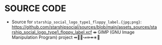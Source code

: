 # SOURCE CODE

 * Source for `starship_social_logo_type1_floppy_label.{jpg;png}`: https://github.com/starshipsocial/sources/blob/main/assets_sources/starship_social_logo_type1_floppy_label.xcf ⇼ GIMP (GNU Image Manipulation Program) project ⇴👾🧐↝⇛⇴∗💚
